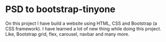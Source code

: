 # PSD to bootstrap-tinyone
On this project I have build a website using HTML, CSS and Bootstrap (a CSS framework). I have learned a lot of new thing while doing this project. Like, Bootstrap grid, flex, carousel, navbar and many more.
